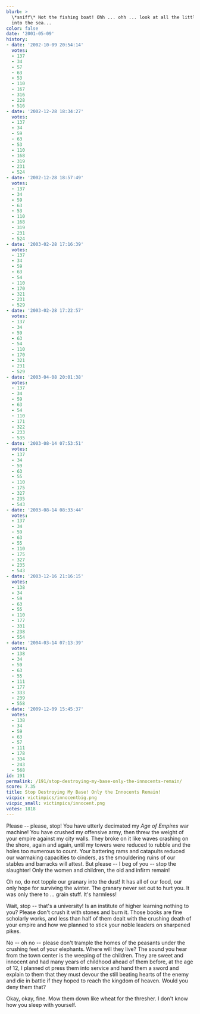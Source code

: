 ```yaml
---
blurb: >
  \*sniff\* Not the fishing boat! Ohh ... ohh ... look at all the little fishies sink
  into the sea...
color: false
date: '2001-05-09'
history:
- date: '2002-10-09 20:54:14'
  votes:
  - 137
  - 34
  - 57
  - 63
  - 53
  - 110
  - 167
  - 316
  - 228
  - 516
- date: '2002-12-28 18:34:27'
  votes:
  - 137
  - 34
  - 59
  - 63
  - 53
  - 110
  - 168
  - 319
  - 231
  - 524
- date: '2002-12-28 18:57:49'
  votes:
  - 137
  - 34
  - 59
  - 63
  - 53
  - 110
  - 168
  - 319
  - 231
  - 524
- date: '2003-02-28 17:16:39'
  votes:
  - 137
  - 34
  - 59
  - 63
  - 54
  - 110
  - 170
  - 321
  - 231
  - 529
- date: '2003-02-28 17:22:57'
  votes:
  - 137
  - 34
  - 59
  - 63
  - 54
  - 110
  - 170
  - 321
  - 231
  - 529
- date: '2003-04-08 20:01:38'
  votes:
  - 137
  - 34
  - 59
  - 63
  - 54
  - 110
  - 171
  - 322
  - 233
  - 535
- date: '2003-08-14 07:53:51'
  votes:
  - 137
  - 34
  - 59
  - 63
  - 55
  - 110
  - 175
  - 327
  - 235
  - 543
- date: '2003-08-14 08:33:44'
  votes:
  - 137
  - 34
  - 59
  - 63
  - 55
  - 110
  - 175
  - 327
  - 235
  - 543
- date: '2003-12-16 21:16:15'
  votes:
  - 138
  - 34
  - 59
  - 63
  - 55
  - 110
  - 177
  - 331
  - 238
  - 554
- date: '2004-03-14 07:13:39'
  votes:
  - 138
  - 34
  - 59
  - 63
  - 55
  - 111
  - 177
  - 333
  - 239
  - 558
- date: '2009-12-09 15:45:37'
  votes:
  - 138
  - 34
  - 59
  - 63
  - 57
  - 111
  - 178
  - 334
  - 243
  - 568
id: 191
permalink: /191/stop-destroying-my-base-only-the-innocents-remain/
score: 7.35
title: Stop Destroying My Base! Only the Innocents Remain!
vicpic: victimpics/innocentbig.png
vicpic_small: victimpics/innocent.png
votes: 1818
---
```


Please -- please, stop! You have utterly decimated my *Age of Empires*
war machine! You have crushed my offensive army, then threw the weight
of your empire against my city walls. They broke on it like waves
crashing on the shore, again and again, until my towers were reduced to
rubble and the holes too numerous to count. Your battering rams and
catapults reduced our warmaking capacities to cinders, as the
smouldering ruins of our stables and barracks will attest. But please --
I beg of you -- stop the slaughter! Only the women and children, the old
and infirm remain!

Oh no, do not topple our granary into the dust! It has all of our food,
our only hope for surviving the winter. The granary never set out to
hurt you. It was only there to ... grain stuff. It's harmless!

Wait, stop -- that's a university! Is an institute of higher learning
nothing to you? Please don't crush it with stones and burn it. Those
books are fine scholarly works, and less than half of them dealt with
the crushing death of your empire and how we planned to stick your noble
leaders on sharpened pikes.

No -- oh no -- please don't trample the homes of the peasants under the
crushing feet of your elephants. Where will they live? The sound you
hear from the town center is the weeping of the children. They are sweet
and innocent and had many years of childhood ahead of them before, at
the age of 12, I planned ot press them into service and hand them a
sword and explain to them that they must devour the still beating hearts
of the enemy and die in battle if they hoped to reach the kingdom of
heaven. Would you deny them that?

Okay, okay, fine. Mow them down like wheat for the thresher. I don't
know how you sleep with yourself.
